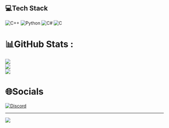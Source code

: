 

## 💻Tech Stack
![C++](https://img.shields.io/badge/c++-%2300599C.svg?style=for-the-badge&logo=c%2B%2B&logoColor=white) ![Python](https://img.shields.io/badge/python-3670A0?style=for-the-badge&logo=python&logoColor=ffdd54) ![C#](https://img.shields.io/badge/c%23-%23239120.svg?style=for-the-badge&logo=c-sharp&logoColor=white) ![C](https://img.shields.io/badge/c-%2300599C.svg?style=for-the-badge&logo=c&logoColor=white)
# 📊GitHub Stats :
![](https://github-readme-stats.vercel.app/api?username=NoSkill33&theme=dark&hide_border=false&include_all_commits=false&count_private=false)<br/>
![](https://github-readme-streak-stats.herokuapp.com/?user=NoSkill33&theme=dark&hide_border=false)<br/>
![](https://github-readme-stats.vercel.app/api/top-langs/?username=NoSkill33&theme=dark&hide_border=false&include_all_commits=false&count_private=false&layout=compact)

# 🌐Socials
[![Discord](https://img.shields.io/badge/Discord-%237289DA.svg?logo=discord&logoColor=white)](htttps://discord.gg/https://discord.gg/5hBbQUZ5uS) 

---

[![](https://visitcount.itsvg.in/api?id=NoSkill&icon=0&color=0)](https://visitcount.itsvg.in)
